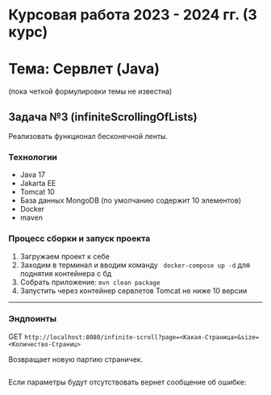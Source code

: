 # Курсовая работа 2023 - 2024 гг. (3 курс)

# Тема: Сервлет (Java) 
(пока четкой формулировки темы не известна)

## Задача №3 (infiniteScrollingOfLists)

Реализовать функционал бесконечной ленты.

### Технологии
- Java 17
- Jakarta EE
- Tomcat 10
- База данных MongoDB (по умолчанию содержит 10 элементов)
- Docker
- maven

### Процесс сборки и запуск проекта
1. Загружаем проект к себе
2. Заходим в терминал и вводим команду ``` docker-compose up -d``` для поднятия контейнера с бд
3. Собрать приложение: ``` mvn clean package ```
4. Запустить через контейнер сервлетов Tomcat не ниже 10 версии

---

### Эндпоинты

GET ``` http://localhost:8080/infinite-scroll?page=<Какая-Страница>&size=<Количество-Страниц> ```

Возвращает новую партию страничек.
``` 

``` 

Если параметры будут отсутствовать вернет сообщение об ошибке:
``` 

``` 



